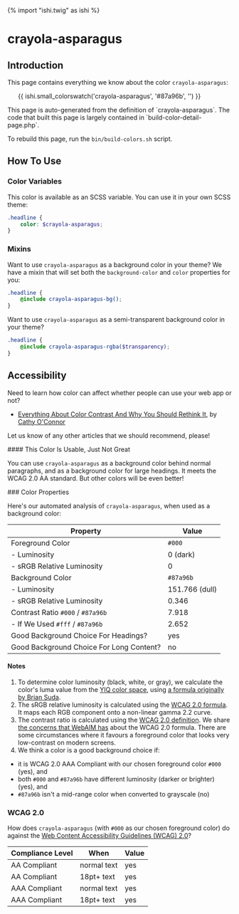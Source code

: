 {% import "ishi.twig" as ishi %}
# crayola-asparagus

## Introduction

This page contains everything we know about the color `crayola-asparagus`:

<div class="grid">
    <div class="cell">
        <div class="swatch">
            <ul>
                {{ ishi.small_colorswatch('crayola-asparagus', '#87a96b', '') }}
            </ul>
        </div>
    </div>
</div>

<div class="callout attention" markdown="1">
This page is auto-generated from the definition of `crayola-asparagus`. The code that built this page is largely contained in `build-color-detail-page.php`.

To rebuild this page, run the `bin/build-colors.sh` script.
</div>

## How To Use

### Color Variables

This color is available as an SCSS variable. You can use it in your own SCSS theme:

```scss
.headline {
    color: $crayola-asparagus;
}
```

### Mixins

Want to use `crayola-asparagus` as a background color in your theme? We have a mixin that will set both the `background-color` and `color` properties for you:

```scss
.headline {
    @include crayola-asparagus-bg();
}
```

Want to use `crayola-asparagus` as a semi-transparent background color in your theme?

```scss
.headline {
    @include crayola-asparagus-rgba($transparency);
}
```

## Accessibility

Need to learn how color can affect whether people can use your web app or not?

* [Everything About Color Contrast And Why You Should Rethink It](https://www.smashingmagazine.com/2014/10/color-contrast-tips-and-tools-for-accessibility/), by [Cathy O'Connor](http://www.twitter.com/cagocon)

Let us know of any other articles that we should recommend, please!
<div class="callout warning" markdown="1">
#### This Color Is Usable, Just Not Great

You can use `crayola-asparagus` as a background color behind normal paragraphs, and as a background color for large headings. It meets the WCAG 2.0 AA standard. But other colors will be even better!
</div>
### Color Properties

Here's our automated analysis of `crayola-asparagus`, when used as a background color:

Property | Value
---------|------
Foreground Color | `#000`
- Luminosity | 0 (dark)
- sRGB Relative Luminosity | 0
Background Color | `#87a96b`
- Luminosity | 151.766 (dull)
- sRGB Relative Luminosity | 0.346
Contrast Ratio `#000` / `#87a96b` | 7.918
- If We Used `#fff` / `#87a96b` | 2.652
Good Background Choice For Headings? | yes
Good Background Choice For Long Content? | no

#### Notes

1. To determine color luminosity (black, white, or gray), we calculate the color's luma value from the [YIQ color space](https://en.wikipedia.org/wiki/YIQ), using [a formula originally by Brian Suda](https://24ways.org/2010/calculating-color-contrast/).
1. The sRGB relative luminosity is calculated using the [WCAG 2.0 formula](https://www.w3.org/TR/WCAG20/#relativeluminancedef). It maps each RGB component onto a non-linear gamma 2.2 curve.
1. The contrast ratio is calculated using the [WCAG 2.0 definition](https://www.w3.org/TR/2008/REC-WCAG20-20081211/#contrast-ratiodef). We share [the concerns that WebAIM has](http://webaim.org/blog/wcag-2-1-feedback/) about the WCAG 2.0 formula. There are some circumstances where it favours a foreground color that looks very low-contrast on modern screens.
1. We think a color is a good background choice if:
  - it is WCAG 2.0 AAA Compliant with our chosen foreground color `#000` (yes), and
  - both `#000` and `#87a96b` have different luminosity (darker or brighter) (yes), and
  - `#87a96b` isn't a mid-range color when converted to grayscale (no)

### WCAG 2.0

How does `crayola-asparagus` (with `#000` as our chosen foreground color) do against the [Web Content Accessibility Guidelines (WCAG) 2.0](https://www.w3.org/TR/WCAG20/)?

Compliance Level | When | Value
-----------------|------|------
AA Compliant | normal text | yes
AA Compliant | 18pt+ text | yes
AAA Compliant | normal text | yes
AAA Compliant | 18pt+ text | yes